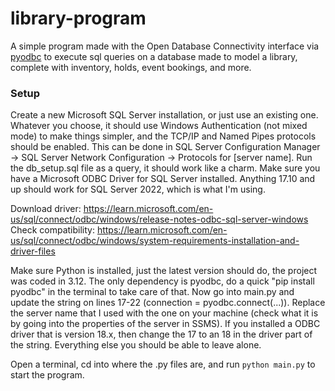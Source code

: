 # library-program
A simple program made with the Open Database Connectivity interface via [pyodbc](https://github.com/mkleehammer/pyodbc) to execute sql queries on a database made to model a library, complete with inventory, holds, event bookings, and more.

### Setup
Create a new Microsoft SQL Server installation, or just use an existing one. Whatever you choose, it should use Windows Authentication (not mixed mode) to make things simpler, and the TCP/IP and Named Pipes protocols should be enabled. This can be done in SQL Server Configuration Manager -> SQL Server Network Configuration -> Protocols for [server name]. Run the db_setup.sql file as a query, it should work like a charm. Make sure you have a Microsoft ODBC Driver for SQL Server installed. Anything 17.10 and up should work for SQL Server 2022, which is what I'm using.

Download driver: https://learn.microsoft.com/en-us/sql/connect/odbc/windows/release-notes-odbc-sql-server-windows
Check compatibility: https://learn.microsoft.com/en-us/sql/connect/odbc/windows/system-requirements-installation-and-driver-files
 
Make sure Python is installed, just the latest version should do, the project was coded in 3.12. The only dependency is pyodbc, do a quick "pip install pyodbc" in the terminal to take care of that. Now go into main.py and update the string on lines 17-22 (connection = pyodbc.connect(...)). Replace the server name that I used with the one on your machine (check what it is by going into the properties of the server in SSMS). If you installed a ODBC driver that is version 18.x, then change the 17 to an 18 in the driver part of the string. Everything else you should be able to leave alone.

Open a terminal, cd into where the .py files are, and run `python main.py` to start the program.
